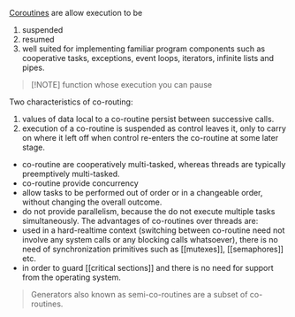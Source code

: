 [Coroutines](https://en.wikipedia.org/wiki/Coroutine) are allow execution to be 
1. suspended
2. resumed
3. well suited for implementing familiar program components such as cooperative tasks, exceptions, event loops, iterators, infinite lists and pipes.
> [!NOTE] function whose execution you can pause

Two characteristics of co-routing:
1. values of data local to a co-routine persist between successive calls.
2. execution of a co-routine is suspended as control leaves it, only to carry on where it left off when control re-enters the co-routine at some later stage.
- co-routine are cooperatively multi-tasked, whereas threads are typically preemptively multi-tasked.
- co-routine provide concurrency 
- allow tasks to be performed out of order or in a changeable order, without changing the overall outcome. 
- do not provide parallelism, because the do not execute multiple tasks simultaneously.
The advantages of co-routines over threads are:
- used in a hard-realtime context (switching between co-routine need not involve any system calls or any blocking calls whatsoever), there is no need of synchronization primitives such as [[mutexes]], [[semaphores]] etc.
- in order to guard [[critical sections]] and there is no need for support from the operating system.
> Generators also known as semi-co-routines are a subset of co-routines.
